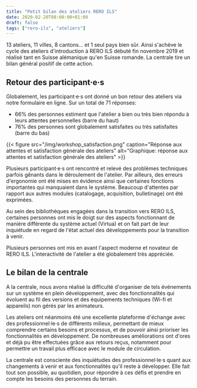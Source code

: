```yaml
---
title: "Petit bilan des ateliers RERO ILS"
date: 2020-02-20T08:00:00+01:00
draft: false
tags: ["rero-ils", "ateliers"]
---
```


13 ateliers, 11 villes, 8 cantons... et 1 seul pays bien sûr. Ainsi s'achève le cycle des ateliers d'introduction à RERO ILS débuté fin novembre 2019 et réalisé tant en Suisse alémanique qu'en Suisse romande. La centrale tire un bilan général positif de cette action.

<!--more-->

## Retour des participant·e·s

Globalement, les participant·e·s ont donné un bon retour des ateliers via notre formulaire en ligne. Sur un total de 71 réponses:

* 66% des personnes estiment que l'atelier a bien ou très bien répondu à leurs attentes personnelles (barre du haut)
* 76% des personnes sont globalement satisfaites ou très satisfaites (barre du bas)

{{< figure src="/img/workshop_satisfaction.png" caption="Réponse aux attentes et satisfaction générale des ateliers" alt="Graphique: réponse aux attentes et satisfaction générale des ateliers" >}}

Plusieurs participant·e·s ont rencontré et relevé des problèmes techniques parfois gênants dans le déroulement de l'atelier. Par ailleurs, des erreurs d'ergonomie ont été mises en évidence ainsi que certaines fonctions importantes qui manquaient dans le système. Beaucoup d'attentes par rapport aux autres modules (catalogage, acquisition, bulletinage) ont été exprimées.

Au sein des bibliothèques engagées dans la transition vers RERO ILS, certaines personnes ont mis le doigt sur des aspects fonctionnant de manière différente du système actuel (Virtua) et on fait part de leur inquiétude en regard de l'état actuel des développements pour la transition à venir.

Plusieurs personnes ont mis en avant l'aspect moderne et novateur de RERO ILS. L'interactivité de l'atelier a été globalement très appréciée.

## Le bilan de la centrale

A la centrale, nous avons réalisé la difficulté d'organiser de tels événements sur un système en plein développement, avec des fonctionnalités qui évoluent au fil des versions et des équipements techniques (Wi-fi et appareils) non gérés par les animateurs.

Les ateliers ont néanmoins été une excellente plateforme d'échange avec des professionnel·le·s de différents milieux, permettant de mieux comprendre certains besoins et processus, et de pouvoir ainsi prioriser les fonctionnalités en développement. De nombreuses améliorations ont d'ores et déjà pu être effectuées grâce aux retours reçus, notamment pour permettre un travail plus efficace avec le module de circulation.

La centrale est consciente des inquiétudes des professionnel·le·s quant aux changements à venir et aux fonctionnalités qu'il reste à développer. Elle fait tout son possible, au quotidien, pour répondre à ces défis et prendre en compte les besoins des personnes du terrain.